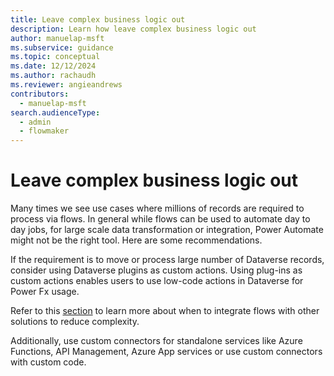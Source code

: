 ```yaml
---
title: Leave complex business logic out
description: Learn how leave complex business logic out
author: manuelap-msft
ms.subservice: guidance
ms.topic: conceptual
ms.date: 12/12/2024
ms.author: rachaudh
ms.reviewer: angieandrews
contributors: 
  - manuelap-msft
search.audienceType: 
  - admin
  - flowmaker
---
```


# Leave complex business logic out

Many times we see use cases where millions of records are required to process via flows. In general while flows can be used to automate day to day jobs, for large scale data transformation or integration, Power Automate might not be the right tool. Here are some recommendations.

If the requirement is to move or process large number of Dataverse records, consider using Dataverse plugins as custom actions. Using plug-ins as custom actions enables users to use low-code actions in Dataverse for Power Fx usage.

Refer to this [section](#PAutoComplexIntegration) to learn more about when to integrate flows with other solutions to reduce complexity.

Additionally, use custom connectors for standalone services like Azure Functions, API Management, Azure App services or use custom connectors with custom code.